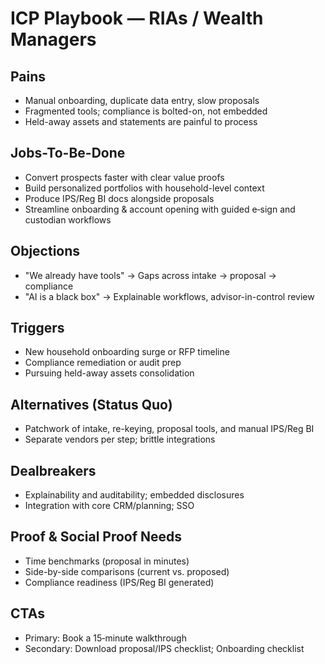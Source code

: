 # ICP Playbook — RIAs / Wealth Managers

## Pains
- Manual onboarding, duplicate data entry, slow proposals
- Fragmented tools; compliance is bolted-on, not embedded
- Held-away assets and statements are painful to process

## Jobs-To-Be-Done
- Convert prospects faster with clear value proofs
- Build personalized portfolios with household-level context
- Produce IPS/Reg BI docs alongside proposals
- Streamline onboarding & account opening with guided e‑sign and custodian workflows

## Objections
- "We already have tools" → Gaps across intake → proposal → compliance
- "AI is a black box" → Explainable workflows, advisor-in-control review

## Triggers
- New household onboarding surge or RFP timeline
- Compliance remediation or audit prep
- Pursuing held-away assets consolidation

## Alternatives (Status Quo)
- Patchwork of intake, re-keying, proposal tools, and manual IPS/Reg BI
- Separate vendors per step; brittle integrations

## Dealbreakers
- Explainability and auditability; embedded disclosures
- Integration with core CRM/planning; SSO

## Proof & Social Proof Needs
- Time benchmarks (proposal in minutes)
- Side-by-side comparisons (current vs. proposed)
- Compliance readiness (IPS/Reg BI generated)

## CTAs
- Primary: Book a 15‑minute walkthrough
- Secondary: Download proposal/IPS checklist; Onboarding checklist
